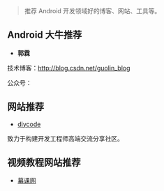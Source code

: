 
> 推荐 Android 开发领域好的博客、网站、工具等。



## Android 大牛推荐

- **郭霖**

技术博客：<http://blog.csdn.net/guolin_blog>

公众号：




## 网站推荐


- [diycode](http://www.diycode.cc/)

致力于构建开发工程师高端交流分享社区。



## 视频教程网站推荐

- [幕课网](http://www.imooc.com/course/list?c=android)









